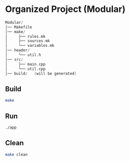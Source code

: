# Organized Project (Modular)

```swift
Modular/
│── Makefile
│── make/
│     ├── rules.mk
│     ├── sources.mk
│     └── variables.mk
│── header/
│     └── util.h
│── src/
│     ├── main.cpp
│     └── util.cpp
│── build/   (will be generated)
```

## Build
```bash
make
```

## Run
```bash
./app
```

## Clean
```bash
make clean
```
